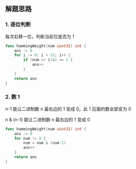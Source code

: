 <a name="KJI7y"></a>

## 解题思路

<a name="d61UJ"></a>

### 1. 逐位判断

每次右移一位，判断当前位是否为 1

```go
func hammingWeight(num uint32) int {
    ans := 0
    for i := 0; i < 32; i++ {
        if (num >> i)&1 == 1 {
            ans++
        }
    }
    return ans
}
```

### 2. 数 1

n-1 能让二进制数 n 最右边的 1 变成 0，此 1 后面的数全部变为 0

n & (n-1) 能让二进制数 n 最右边的 1 变成 0

```go
func hammingWeight(num uint32) int {
    ans := 0
    for num != 0 {
        num = num & (num-1)
        ans++
    }
    return ans
}
```

